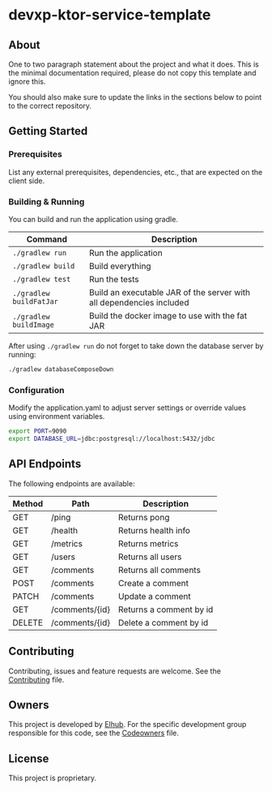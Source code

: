 # devxp-ktor-service-template

## About

One to two paragraph statement about the project and what it does. This is the minimal documentation required, please
do not copy this template and ignore this.

You should also make sure to update the links in the sections below to point to the correct repository.

## Getting Started

### Prerequisites

List any external prerequisites, dependencies, etc., that are expected on the client side.

### Building & Running

You can build and run the application using gradle.

| Command                       | Description                                                          |
|-------------------------------|----------------------------------------------------------------------|
| `./gradlew run`               | Run the application                                                  |
| `./gradlew build`             | Build everything                                                     |
| `./gradlew test`              | Run the tests                                                        |
| `./gradlew buildFatJar`       | Build an executable JAR of the server with all dependencies included |
| `./gradlew buildImage`        | Build the docker image to use with the fat JAR                       |

After using `./gradlew run` do not forget to take down the database server by running:

```bash
./gradlew databaseComposeDown
```

### Configuration

Modify the application.yaml to adjust server settings or override values using environment variables.

```bash
export PORT=9090
export DATABASE_URL=jdbc:postgresql://localhost:5432/jdbc
```

## API Endpoints

The following endpoints are available:

| Method | Path     | Description             |
|--------|----------|-------------------------|
| GET    | /ping    | Returns pong            |
| GET    | /health  | Returns health info     |
| GET    | /metrics | Returns metrics         |
| GET    | /users  | Returns all users       |
| GET    | /comments  | Returns all comments    |
| POST   | /comments  | Create a comment        |
| PATCH  | /comments  | Update a comment        |
| GET    | /comments/{id} | Returns a comment by id |
| DELETE | /comments/{id} | Delete a comment by id  |

## Contributing

Contributing, issues and feature requests are welcome. See the
[Contributing](https://github.com/elhub/devxp-ktor-service-template/blob/main/.github/CONTRIBUTING.md) file.

## Owners

This project is developed by [Elhub](https://www.elhub.no). For the specific development group responsible for this
code, see the [Codeowners](https://github.com/elhub/devxp-ktor-service-template/blob/main/.github/CODEOWNERS) file.

## License

This project is proprietary.
